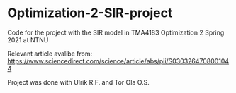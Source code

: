 # Optimization-2-SIR-project
Code for the project with the SIR model in TMA4183 Optimization 2 Spring 2021 at NTNU

Relevant article avalibe from: https://www.sciencedirect.com/science/article/abs/pii/S0303264708001044

Project was done with Ulrik R.F. and Tor Ola O.S.

